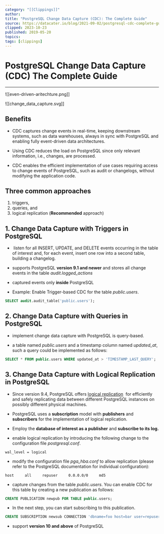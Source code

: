 ```yaml
---
category: "[[Clippings]]"
author: 
title: "PostgreSQL Change Data Capture (CDC): The Complete Guide"
source: https://datacater.io/blog/2021-09-02/postgresql-cdc-complete-guide.html
clipped: 2023-10-23
published: 2019-05-20
topics: 
tags: [clippings]
---
```

# PostgreSQL Change Data Capture (CDC) The Complete Guide
___
![[even-driven-aritechture.png]]


![[change_data_capture.svg]]
## Benefits

- CDC captures change events in real-time, keeping downstream systems, such as data warehouses, always in sync with PostgreSQL and enabling fully event-driven data architectures.

- Using CDC reduces the load on PostgreSQL since only relevant information, i.e., changes, are processed.

- CDC enables the efficient implementation of use cases requiring access to change events of PostgreSQL, such as audit or changelogs, without modifying the application code.

## Three common approaches

1. triggers, 
2. queries, and 
3. logical replication (**Recommended** approach)

## 1. Change Data Capture with Triggers in PostgreSQL

-  listen for all INSERT, UPDATE, and DELETE events occurring in the table of interest and, for each event, insert one row into a second table, building a changelog.

- supports PostgreSQL **version 9.1 and newer** and stores all change events in the table _audit.logged_actions_

- captured events only **inside** PostgreSQL

- Example: Enable Trigger-based CDC for the table _public.users_.

 ```sql
 SELECT audit.audit_table('public.users');
```

##  2. Change Data Capture with Queries in PostgreSQL

- implement change data capture with PostgreSQL is query-based.

- a table named _public.users_ and a timestamp column named _updated_at_, such a query could be implemented as follows:

```sql
SELECT * FROM public.users WHERE updated_at > 'TIMESTAMP_LAST_QUERY';
```

## 3. Change Data Capture with Logical Replication in PostgreSQL 

- Since version 9.4, PostgreSQL offers [logical replication](https://www.postgresql.org/docs/current/logical-replication.html)   for efficiently and safely replicating data between different PostgreSQL instances on possibly different physical machines.

- PostgreSQL uses a **subscription** model with **publishers** and **subscribers** for the implementation of logical replication.

- Employ the **database of interest as a publisher** and **subscribe  to its log.**

- enable logical replication by introducing the following change to the configuration file _postgresql.conf_.

```
wal_level = logical
```

- modify the configuration file _pga_hba.conf_ to allow replication (please refer to the PostgreSQL documentation for individual configuration):

```
host     all     repuser     0.0.0.0/0     md5
```

- capture changes from the table _public.users_. You can enable CDC for this table by creating a new publication as follows:

```sql
CREATE PUBLICATION newpub FOR TABLE public.users;
```

- In the next step, you can start subscribing to this publication.

```sql
CREATE SUBSCRIPTION newsub CONNECTION 'dbname=foo host=bar user=repuser' PUBLICATION newpub;
```

- support  **version 10 and above** of PostgreSQL